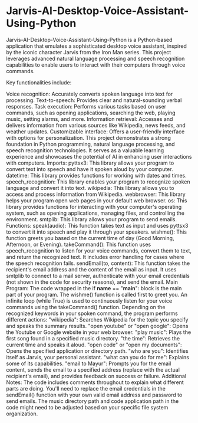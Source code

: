 # Jarvis-AI-Desktop-Voice-Assistant-Using-Python
Jarvis-AI-Desktop-Voice-Assistant-Using-Python is a Python-based application that emulates a sophisticated desktop voice assistant, inspired by the iconic character Jarvis from the Iron Man series. This project leverages advanced natural language processing and speech recognition capabilities to enable users to interact with their computers through voice commands.

Key functionalities include:

Voice recognition: Accurately converts spoken language into text for processing.
Text-to-speech: Provides clear and natural-sounding verbal responses.
Task execution: Performs various tasks based on user commands, such as opening applications, searching the web, playing music, setting alarms, and more.
Information retrieval: Accesses and delivers information from various sources like Wikipedia, news feeds, and weather updates.
Customizable interface: Offers a user-friendly interface with options for personalization.
This project demonstrates a strong foundation in Python programming, natural language processing, and speech recognition technologies. It serves as a valuable learning experience and showcases the potential of AI in enhancing user interactions with computers.
Imports:
pyttsx3: This library allows your program to convert text into speech and have it spoken aloud by your computer.
datetime: This library provides functions for working with dates and times.
speech_recognition: This library enables your program to recognize spoken language and convert it into text.
wikipedia: This library allows you to access and process information from Wikipedia.
webbrowser: This library helps your program open web pages in your default web browser.
os: This library provides functions for interacting with your computer's operating system, such as opening applications, managing files, and controlling the environment.
smtplib: This library allows your program to send emails.
Functions:
speak(audio): This function takes text as input and uses pyttsx3 to convert it into speech and play it through your speakers.
wishme(): This function greets you based on the current time of day (Good Morning, Afternoon, or Evening).
takeCommand(): This function uses speech_recognition to listen for your voice commands, convert them to text, and return the recognized text. It includes error handling for cases where the speech recognition fails.
sendEmail(to, content): This function takes the recipient's email address and the content of the email as input. It uses smtplib to connect to a mail server, authenticate with your email credentials (not shown in the code for security reasons), and send the email.
Main Program:
The code wrapped in the if __name__ == "__main__": block is the main part of your program.
The wishme() function is called first to greet you.
An infinite loop (while True) is used to continuously listen for your voice commands using the takeCommand() function.
Depending on the recognized keywords in your spoken command, the program performs different actions:
"wikipedia": Searches Wikipedia for the topic you specify and speaks the summary results.
"open youtube" or "open google": Opens the Youtube or Google website in your web browser.
"play music": Plays the first song found in a specified music directory.
"the time": Retrieves the current time and speaks it aloud.
"open code" or "open my documents": Opens the specified application or directory path.
"who are you": Identifies itself as Jarvis, your personal assistant.
"what can you do for me": Explains some of its capabilities.
"email to Mayur": Prompts you for the email content, sends the email to a specified address (replace with the actual recipient's email), and provides feedback on success or failure.
Additional Notes:
The code includes comments throughout to explain what different parts are doing.
You'll need to replace the email credentials in the sendEmail() function with your own valid email address and password to send emails.
The music directory path and code application path in the code might need to be adjusted based on your specific file system organization.
